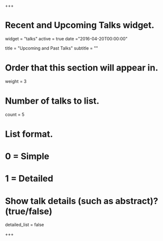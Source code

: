 +++
# Recent and Upcoming Talks widget.
widget = "talks"
active = true
date ="2016-04-20T00:00:00"

title = "Upcoming and Past Talks"
subtitle = ""

# Order that this section will appear in.
weight = 3

# Number of talks to list.
count = 5

# List format.
#   0 = Simple
#   1 = Detailed
# Show talk details (such as abstract)? (true/false)
detailed_list = false

+++

